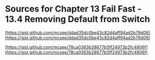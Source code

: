 # Sources for Chapter 13 Fail Fast - 13.4 Removing Default from Switch


[https://gist.github.com/mcsee/ddad35dc0be43c82d4aff94ad2b79d09](https://gist.github.com/mcsee/ddad35dc0be43c82d4aff94ad2b79d09)

[https://gist.github.com/mcsee/78ca0363b28677b5ff24973b2fc4806f](https://gist.github.com/mcsee/78ca0363b28677b5ff24973b2fc4806f)